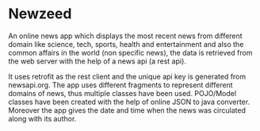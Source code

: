 # Newzeed
An online news app which displays the most recent news from different domain like science, tech, sports, health and entertainment and also the common affairs in the world (non specific news), the data is retrieved from the web server with the help of a news api (a rest api).

It uses retrofit as the rest client and the unique api key is generated from newsapi.org.
The app uses different fragments to represent different domains of news, thus multiple classes have been used.
POJO/Model classes have been created with the help of online JSON to java converter.
Moreover the app gives the date and time when the news was circulated along with its author. 
